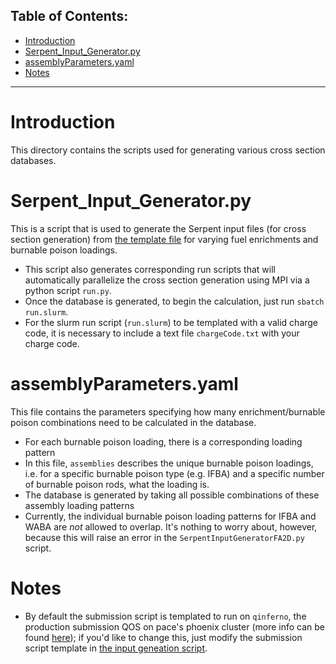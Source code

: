 **Table of Contents**:
---
- [Introduction](#introduction)
- [Serpent\_Input\_Generator.py](#serpent_input_generatorpy)
- [assemblyParameters.yaml](#assemblyparametersyaml)
- [Notes](#notes)
---

# Introduction
This directory contains the scripts used for generating various cross section databases.

# Serpent_Input_Generator.py
This is a script that is used to generate the Serpent input files (for cross section generation) from [the template file](../templateFile/serpentTemplateFA.txt) for varying fuel enrichments and burnable poison loadings.
- This script also generates corresponding run scripts that will automatically parallelize the cross section generation using MPI via a python script `run.py`.
- Once the database is generated, to begin the calculation, just run `sbatch run.slurm`.
- For the slurm run script (`run.slurm`) to be templated with a valid charge code, it is necessary to include a text file `chargeCode.txt` with your charge code.

# assemblyParameters.yaml
This file contains the parameters specifying how many enrichment/burnable poison combinations need to be calculated in the database. 
- For each burnable poison loading, there is a corresponding loading pattern
- In this file, `assemblies` describes the unique burnable poison loadings, i.e. for a specific burnable poison type (e.g. IFBA) and a specific number of burnable poison rods, what the loading is.
- The database is generated by taking all possible combinations of these assembly loading patterns
- Currently, the individual burnable poison loading patterns for IFBA and WABA are _not_ allowed to overlap. It's nothing to worry about, however, because this will raise an error in the `SerpentInputGeneratorFA2D.py` script.

# Notes
- By default the submission script is templated to run on `qinferno`, the production submission QOS on pace's phoenix cluster (more info can be found [here](https://gatech.service-now.com/home?id=kb_article_view&sysparm_article=KB0041966)); if you'd like to change this, just modify the submission script template in [the input geneation script](SerpentInputGeneratorFA2D.py).